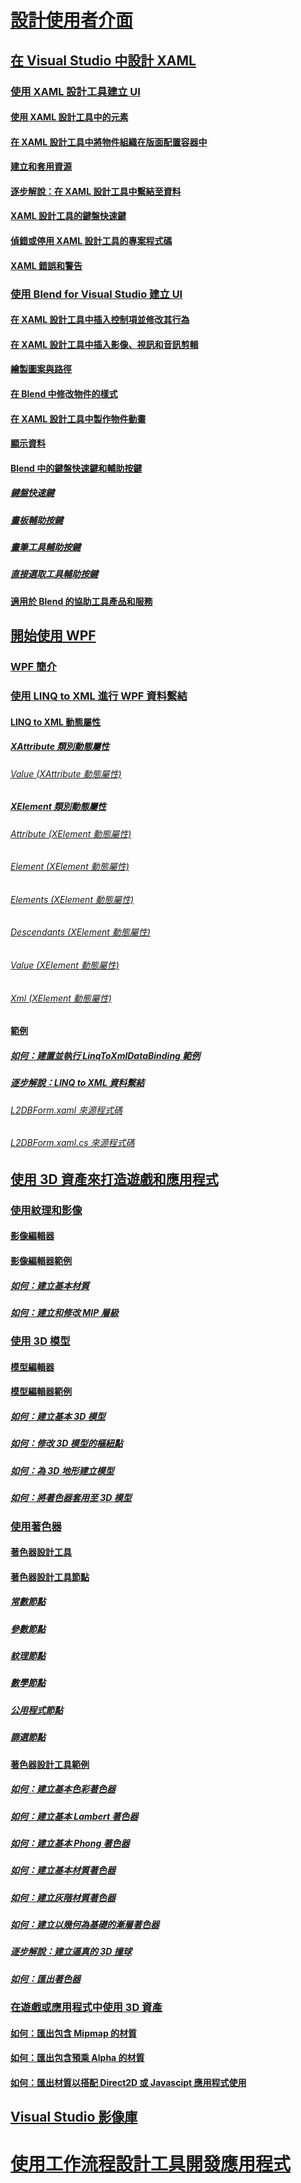 # [設計使用者介面](designing-user-interfaces.md)
## [在 Visual Studio 中設計 XAML](designing-xaml-in-visual-studio.md)
### [使用 XAML 設計工具建立 UI](creating-a-ui-by-using-xaml-designer-in-visual-studio.md)
#### [使用 XAML 設計工具中的元素](working-with-elements-in-xaml-designer.md)
#### [在 XAML 設計工具中將物件組織在版面配置容器中](organize-objects-into-layout-containers-in-xaml-designer.md)
#### [建立和套用資源](how-to-create-and-apply-a-resource.md)
#### [逐步解說：在 XAML 設計工具中繫結至資料](walkthrough-binding-to-data-in-xaml-designer.md)
#### [XAML 設計工具的鍵盤快速鍵](keyboard-shortcuts-for-xaml-designer.md)
#### [偵錯或停用 XAML 設計工具的專案程式碼](debugging-or-disabling-project-code-in-xaml-designer.md)
#### [XAML 錯誤和警告](xaml-errors-warnings.md)
### [使用 Blend for Visual Studio 建立 UI](creating-a-ui-by-using-blend-for-visual-studio.md)
#### [在 XAML 設計工具中插入控制項並修改其行為](insert-controls-and-modify-their-behavior-in-xaml-designer.md)
#### [在 XAML 設計工具中插入影像、視訊和音訊剪輯](insert-images-videos-and-audio-clips-in-xaml-designer.md)
#### [繪製圖案與路徑](draw-shapes-and-paths.md)
#### [在 Blend 中修改物件的樣式](modify-the-style-of-objects-in-blend.md)
#### [在 XAML 設計工具中製作物件動畫](animate-objects-in-xaml-designer.md)
#### [顯示資料](display-data-in-blend.md)
#### [Blend 中的鍵盤快速鍵和輔助按鍵](keyboard-shortcuts-and-modifier-keys-in-blend.md)
##### [鍵盤快速鍵](keyboard-shortcuts-in-blend.md)
##### [畫板輔助按鍵](artboard-modifier-keys-in-blend.md)
##### [畫筆工具輔助按鍵](pen-tool-modifier-keys-in-blend.md)
##### [直接選取工具輔助按鍵](direct-selection-tool-modifier-keys-in-blend.md)
#### [適用於 Blend 的協助工具產品和服務](accessibility-products-and-services-blend.md)
## [開始使用 WPF](getting-started-with-wpf.md)
### [WPF 簡介](introduction-to-wpf.md)
### [使用 LINQ to XML 進行 WPF 資料繫結](wpf-data-binding-with-linq-to-xml-overview.md)
#### [LINQ to XML 動態屬性](linq-to-xml-dynamic-properties.md)
##### [XAttribute 類別動態屬性](xattribute-class-dynamic-properties.md)
###### [Value (XAttribute 動態屬性)](value-xattribute-dynamic-property.md)
##### [XElement 類別動態屬性](xelement-class-dynamic-properties.md)
###### [Attribute (XElement 動態屬性)](attribute-xelement-dynamic-property.md)
###### [Element (XElement 動態屬性)](element-xelement-dynamic-property.md)
###### [Elements (XElement 動態屬性)](elements-xelement-dynamic-property.md)
###### [Descendants (XElement 動態屬性)](descendants-xelement-dynamic-property.md)
###### [Value (XElement 動態屬性)](value-xelement-dynamic-property.md)
###### [Xml (XElement 動態屬性)](xml-xelement-dynamic-property.md)
#### [範例](wpf-data-binding-using-linq-to-xml-example.md)
##### [如何：建置並執行 LinqToXmlDataBinding 範例](how-to-build-and-run-the-linqtoxmldatabinding-example.md)
##### [逐步解說：LINQ to XML 資料繫結](walkthrough-linqtoxmldatabinding-example.md)
###### [L2DBForm.xaml 來源程式碼](l2dbform-xaml-source-code.md)
###### [L2DBForm.xaml.cs 來源程式碼](l2dbform-xaml-cs-source-code.md)
## [使用 3D 資產來打造遊戲和應用程式](working-with-3-d-assets-for-games-and-apps.md)
### [使用紋理和影像](working-with-textures-and-images.md)
#### [影像編輯器](image-editor.md)
#### [影像編輯器範例](image-editor-examples.md)
##### [如何：建立基本材質](how-to-create-a-basic-texture.md)
##### [如何：建立和修改 MIP 層級](how-to-create-and-modify-mip-levels.md)
### [使用 3D 模型](working-with-3-d-models.md)
#### [模型編輯器](model-editor.md)
#### [模型編輯器範例](model-editor-examples.md)
##### [如何：建立基本 3D 模型](how-to-create-a-basic-3-d-model.md)
##### [如何：修改 3D 模型的樞紐點](how-to-modify-the-pivot-point-of-a-3-d-model.md)
##### [如何：為 3D 地形建立模型](how-to-model-3-d-terrain.md)
##### [如何：將著色器套用至 3D 模型](how-to-apply-a-shader-to-a-3-d-model.md)
### [使用著色器](working-with-shaders.md)
#### [著色器設計工具](shader-designer.md)
#### [著色器設計工具節點](shader-designer-nodes.md)
##### [常數節點](constant-nodes.md)
##### [參數節點](parameter-nodes.md)
##### [紋理節點](texture-nodes.md)
##### [數學節點](math-nodes.md)
##### [公用程式節點](utility-nodes.md)
##### [篩選節點](filter-nodes.md)
#### [著色器設計工具範例](shader-designer-examples.md)
##### [如何：建立基本色彩著色器](how-to-create-a-basic-color-shader.md)
##### [如何：建立基本 Lambert 著色器](how-to-create-a-basic-lambert-shader.md)
##### [如何：建立基本 Phong 著色器](how-to-create-a-basic-phong-shader.md)
##### [如何：建立基本材質著色器](how-to-create-a-basic-texture-shader.md)
##### [如何：建立灰階材質著色器](how-to-create-a-grayscale-texture-shader.md)
##### [如何：建立以幾何為基礎的漸層著色器](how-to-create-a-geometry-based-gradient-shader.md)
##### [逐步解說：建立逼真的 3D 撞球](walkthrough-creating-a-realistic-3-d-billiard-ball.md)
##### [如何：匯出著色器](how-to-export-a-shader.md)
### [在遊戲或應用程式中使用 3D 資產](using-3-d-assets-in-your-game-or-app.md)
#### [如何：匯出包含 Mipmap 的材質](how-to-export-a-texture-that-contains-mipmaps.md)
#### [如何：匯出包含預乘 Alpha 的材質](how-to-export-a-texture-that-has-premultiplied-alpha.md)
#### [如何：匯出材質以搭配 Direct2D 或 Javascipt 應用程式使用](how-to-export-a-texture-for-use-with-direct2d-or-javascipt-apps.md)
## [Visual Studio 影像庫](the-visual-studio-image-library.md)
# [使用工作流程設計工具開發應用程式](../workflow-designer/developing-applications-with-the-workflow-designer.md)
